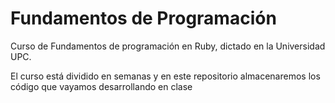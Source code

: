 Fundamentos de Programación
===========================
Curso de Fundamentos de programación en Ruby, dictado en la Universidad UPC.

El curso está dividido en semanas y en este repositorio almacenaremos los código que vayamos desarrollando en clase
